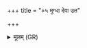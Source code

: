 +++
title = "०५ मुग्धा देवा उत"

+++
<details><summary>मूलम् (GR)</summary>

+++(not found in PSK)+++मुग्धा देवा उत शुनायजन्त्- +++(-āyajanta)+++  
-ओत गोर् अङ्गैर् बहुधायजन्त ।  
य इमं यज्ञं मनसान्वविन्दत्  
प्र णो वोचत् तम् इहेह ब्रवाम ॥
</details>